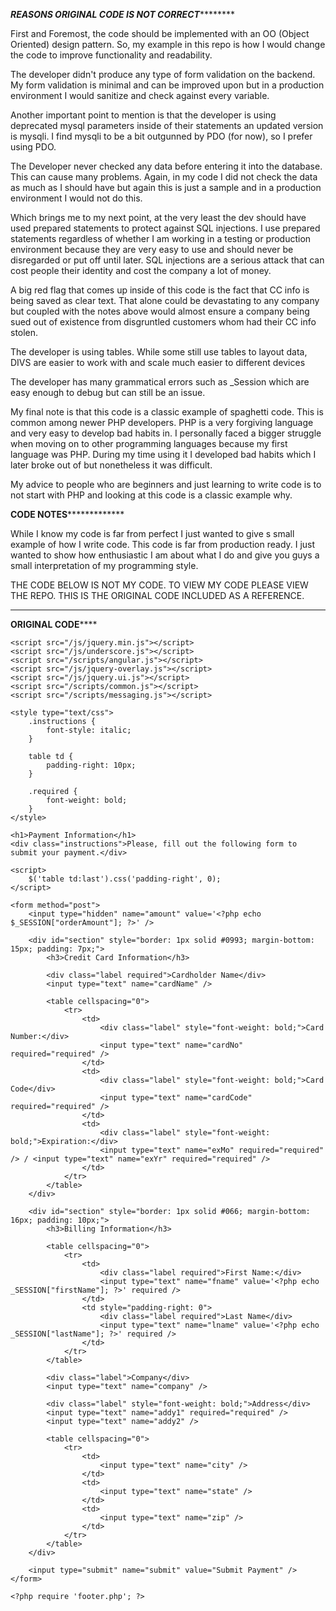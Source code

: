 *******************************************REASONS ORIGINAL CODE IS NOT CORRECT***************************************************

First and Foremost, the code should be implemented with an OO (Object Oriented) design pattern. So, my example in this repo is how I would change the code to improve functionality and readability.

The developer didn't produce any type of form validation on the backend. My form validation is minimal and can be improved upon
but in a production environment I would sanitize and check against every variable.

Another important point to mention is that the developer is using deprecated mysql parameters inside of their statements an updated
version is mysqli. I find mysqli to be a bit outgunned by PDO (for now), so I prefer using PDO.

The Developer never checked any data before entering it into the database. This can cause many problems. Again, in my code I did not check the data as much as I should have but again this is just a sample and in a production environment I would not do this.

Which brings me to my next point, at the very least the dev should have used prepared statements to protect against SQL injections. I use prepared statements regardless of whether I am working in a testing or production environment because they are very easy to use and should never be disregarded or put off until later. SQL injections are a serious attack that can cost people their identity and cost the company a lot of money.

A big red flag that comes up inside of this code is the fact that CC info is being saved as clear text. That alone could be devastating to any company but coupled with the notes above would almost ensure a company being sued out of existence from disgruntled customers whom had their CC info stolen.

The developer is using tables. While some still use tables to layout data, DIVS are easier to work with and scale much easier to different devices

The developer has many grammatical errors such as _Session which are easy enough to debug but can still be an issue.

My final note is that this code is a classic example of spaghetti code. This is common among newer PHP developers. PHP is a very forgiving language and very easy to develop bad habits in. I personally faced a bigger struggle when moving on to other programming languages because my first language was PHP. During my time using it I developed bad habits which I later broke out of but nonetheless it was difficult.

My advice to people who are beginners and just learning to write code is to not start with PHP and looking at this code is a classic example why.

**************************************************CODE NOTES***************************************************************

While I know my code is far from perfect I just wanted to give s small example of how I write code. This code is far from production ready. I just wanted to show how enthusiastic I am about what I do and give you guys a small interpretation of my programming style.



THE CODE BELOW IS NOT MY CODE. TO VIEW MY CODE PLEASE VIEW THE REPO. THIS IS THE ORIGINAL CODE INCLUDED AS A REFERENCE.

****************************************************************************************************************************

******************************************************ORIGINAL CODE**********************************************************

<?php
/* Display a form to the user, and process their submission for credit card payment. */

if (isset($_POST["submit"])) {
	// Get amount.
	$amount = $_POST["amount"];

	// Get card input.
	$cardName = $_POST["cardName"]; // card holder name
	$cardNo = $_POST["cardNo"];
	$cardCode = $_POST["cardCode"];
	$exMo = $_POST["exMo"]; // expiration month
	$exYr = $_POST["exYr"]; // expiration year

	// Get name input.
	$fname = $_POST["fname"]; // first name
	$lname = $_POST["lname"]; // last name
	$company = $_POST["company"];

	// Get address input.
	$addy1 = $_POST["addy1"]; // address, line 1
	$addy2 = $_POST["addy2"]; // line 2
	$city = $_POST["city"];
	$state = $_POST["state"];
	$zip = $_POST["zip"];


	// Submit the CC information.
	require 'cc.php';
	$ccSubmitted = submitCc($amount, $cardName, $cardNo, $cardCode, $exMo, $exYr, $addy1, $addy2, $city, $state, $zip);
	if ($ccSubmitted) {
		// Connect to DB.
		$db = mysql_connect('db.myhost.com', 'root', 'p@ssw0rd');
		if (!$db) {
			die('Could not connect to DB: ' . mysql_error());
		}

		$q1 = mysql_query("update order set timesubmitted = '" . time() . "' where id = " . $_SESSION["orderId"]);
		$q2 = mysql_query("insert into payment (orderid, amount, timecreated, name, ccnumber, cccode, ccexmo, ccexyr, company, line1, line2, city, state, zipcode) values (" . $_SESSION["orderId"] . ", {$amount}, '" . time() . "', '{$cardName}', '{$cardNo}', '{$cardCode}', '{$company}', '{$line1}', '{$line2}', '{$city}', '{$state}', '{$zip}')");

		header("Location: order-complete.php");
	}
}
?>

<!DOCTYPE html>
<html>
<head>
	<title>Payment Information</title>
	
	<script src="/js/jquery.min.js"></script>
	<script src="/js/underscore.js"></script>
	<script src="/scripts/angular.js"></script>
	<script src="/js/jquery-overlay.js"></script>
	<script src="/js/jquery.ui.js"></script>
	<script src="/scripts/common.js"></script>
	<script src="/scripts/messaging.js"></script>

	<style type="text/css">
		.instructions {
			font-style: italic;
		}

		table td {
			padding-right: 10px;
		}

		.required {
			font-weight: bold;
		}
	</style>
</head>
<body>
	<?php require 'header.php'; ?>

	<h1>Payment Information</h1>
	<div class="instructions">Please, fill out the following form to submit your payment.</div>

	<script>
		$('table td:last').css('padding-right', 0);
	</script>

	<form method="post">
		<input type="hidden" name="amount" value='<?php echo $_SESSION["orderAmount"]; ?>' />

		<div id="section" style="border: 1px solid #0993; margin-bottom: 15px; padding: 7px;">
			<h3>Credit Card Information</h3>
			
			<div class="label required">Cardholder Name</div>
			<input type="text" name="cardName" />

			<table cellspacing="0">
				<tr>
					<td>
						<div class="label" style="font-weight: bold;">Card Number:</div>
						<input type="text" name="cardNo" required="required" />
					</td>
					<td>
						<div class="label" style="font-weight: bold;">Card Code</div>
						<input type="text" name="cardCode" required="required" />
					</td>
					<td>
						<div class="label" style="font-weight: bold;">Expiration:</div>
						<input type="text" name="exMo" required="required" /> / <input type="text" name="exYr" required="required" />
					</td>
				</tr>
			</table>
		</div>

		<div id="section" style="border: 1px solid #066; margin-bottom: 16px; padding: 10px;">
			<h3>Billing Information</h3>
			
			<table cellspacing="0">
				<tr>
					<td>
						<div class="label required">First Name:</div>
						<input type="text" name="fname" value='<?php echo _SESSION["firstName"]; ?>' required />
					</td>
					<td style="padding-right: 0">
						<div class="label required">Last Name</div>
						<input type="text" name="lname" value='<?php echo _SESSION["lastName"]; ?>' required />
					</td>
				</tr>
			</table>

			<div class="label">Company</div>
			<input type="text" name="company" />

			<div class="label" style="font-weight: bold;">Address</div>
			<input type="text" name="addy1" required="required" />
			<input type="text" name="addy2" />

			<table cellspacing="0">
				<tr>
					<td>
						<input type="text" name="city" />
					</td>
					<td>
						<input type="text" name="state" />
					</td>
					<td>
						<input type="text" name="zip" />
					</td>
				</tr>
			</table>
		</div>

		<input type="submit" name="submit" value="Submit Payment" />
	</form>

	<?php require 'footer.php'; ?>
</body>
</html>
